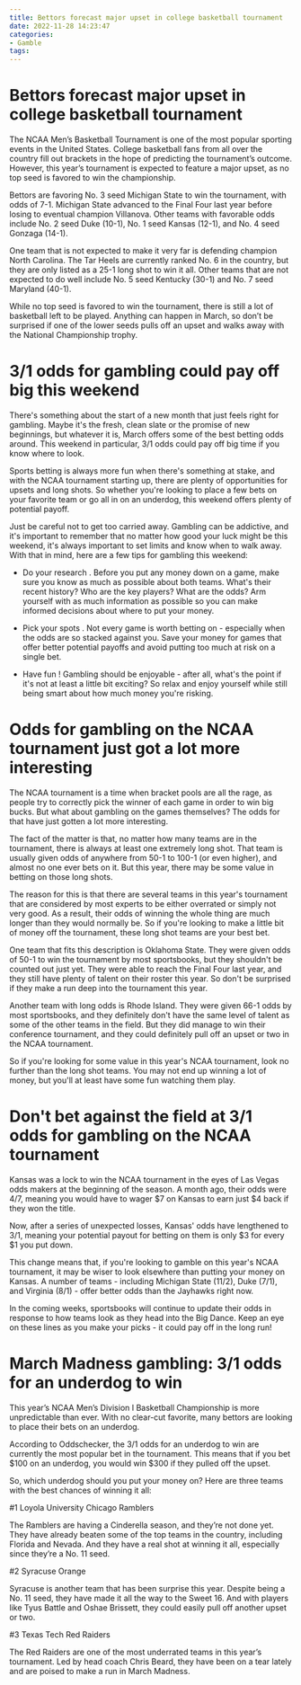 ```yaml
---
title: Bettors forecast major upset in college basketball tournament
date: 2022-11-28 14:23:47
categories:
- Gamble
tags:
---
```



#  Bettors forecast major upset in college basketball tournament

The NCAA Men’s Basketball Tournament is one of the most popular sporting events in the United States. College basketball fans from all over the country fill out brackets in the hope of predicting the tournament’s outcome. However, this year’s tournament is expected to feature a major upset, as no top seed is favored to win the championship.

Bettors are favoring No. 3 seed Michigan State to win the tournament, with odds of 7-1. Michigan State advanced to the Final Four last year before losing to eventual champion Villanova. Other teams with favorable odds include No. 2 seed Duke (10-1), No. 1 seed Kansas (12-1), and No. 4 seed Gonzaga (14-1).

One team that is not expected to make it very far is defending champion North Carolina. The Tar Heels are currently ranked No. 6 in the country, but they are only listed as a 25-1 long shot to win it all. Other teams that are not expected to do well include No. 5 seed Kentucky (30-1) and No. 7 seed Maryland (40-1).

While no top seed is favored to win the tournament, there is still a lot of basketball left to be played. Anything can happen in March, so don’t be surprised if one of the lower seeds pulls off an upset and walks away with the National Championship trophy.

#  3/1 odds for gambling could pay off big this weekend

There's something about the start of a new month that just feels right for gambling. Maybe it's the fresh, clean slate or the promise of new beginnings, but whatever it is, March offers some of the best betting odds around. This weekend in particular, 3/1 odds could pay off big time if you know where to look.

Sports betting is always more fun when there's something at stake, and with the NCAA tournament starting up, there are plenty of opportunities for upsets and long shots. So whether you're looking to place a few bets on your favorite team or go all in on an underdog, this weekend offers plenty of potential payoff.

Just be careful not to get too carried away. Gambling can be addictive, and it's important to remember that no matter how good your luck might be this weekend, it's always important to set limits and know when to walk away. With that in mind, here are a few tips for gambling this weekend:

* Do your research . Before you put any money down on a game, make sure you know as much as possible about both teams. What's their recent history? Who are the key players? What are the odds? Arm yourself with as much information as possible so you can make informed decisions about where to put your money.

* Pick your spots . Not every game is worth betting on - especially when the odds are so stacked against you. Save your money for games that offer better potential payoffs and avoid putting too much at risk on a single bet.

* Have fun ! Gambling should be enjoyable - after all, what's the point if it's not at least a little bit exciting? So relax and enjoy yourself while still being smart about how much money you're risking.

#  Odds for gambling on the NCAA tournament just got a lot more interesting

The NCAA tournament is a time when bracket pools are all the rage, as people try to correctly pick the winner of each game in order to win big bucks. But what about gambling on the games themselves? The odds for that have just gotten a lot more interesting.

The fact of the matter is that, no matter how many teams are in the tournament, there is always at least one extremely long shot. That team is usually given odds of anywhere from 50-1 to 100-1 (or even higher), and almost no one ever bets on it. But this year, there may be some value in betting on those long shots.

The reason for this is that there are several teams in this year's tournament that are considered by most experts to be either overrated or simply not very good. As a result, their odds of winning the whole thing are much longer than they would normally be. So if you're looking to make a little bit of money off the tournament, these long shot teams are your best bet.

One team that fits this description is Oklahoma State. They were given odds of 50-1 to win the tournament by most sportsbooks, but they shouldn't be counted out just yet. They were able to reach the Final Four last year, and they still have plenty of talent on their roster this year. So don't be surprised if they make a run deep into the tournament this year.

Another team with long odds is Rhode Island. They were given 66-1 odds by most sportsbooks, and they definitely don't have the same level of talent as some of the other teams in the field. But they did manage to win their conference tournament, and they could definitely pull off an upset or two in the NCAA tournament.

So if you're looking for some value in this year's NCAA tournament, look no further than the long shot teams. You may not end up winning a lot of money, but you'll at least have some fun watching them play.

#  Don't bet against the field at 3/1 odds for gambling on the NCAA tournament

Kansas was a lock to win the NCAA tournament in the eyes of Las Vegas odds makers at the beginning of the season. A month ago, their odds were 4/7, meaning you would have to wager $7 on Kansas to earn just $4 back if they won the title.

Now, after a series of unexpected losses, Kansas' odds have lengthened to 3/1, meaning your potential payout for betting on them is only $3 for every $1 you put down.

This change means that, if you're looking to gamble on this year's NCAA tournament, it may be wiser to look elsewhere than putting your money on Kansas. A number of teams - including Michigan State (11/2), Duke (7/1), and Virginia (8/1) - offer better odds than the Jayhawks right now.

In the coming weeks, sportsbooks will continue to update their odds in response to how teams look as they head into the Big Dance. Keep an eye on these lines as you make your picks - it could pay off in the long run!

#  March Madness gambling: 3/1 odds for an underdog to win

This year’s NCAA Men’s Division I Basketball Championship is more unpredictable than ever. With no clear-cut favorite, many bettors are looking to place their bets on an underdog.

According to Oddschecker, the 3/1 odds for an underdog to win are currently the most popular bet in the tournament. This means that if you bet $100 on an underdog, you would win $300 if they pulled off the upset.

So, which underdog should you put your money on? Here are three teams with the best chances of winning it all:

#1 Loyola University Chicago Ramblers

The Ramblers are having a Cinderella season, and they’re not done yet. They have already beaten some of the top teams in the country, including Florida and Nevada. And they have a real shot at winning it all, especially since they’re a No. 11 seed.

#2 Syracuse Orange

Syracuse is another team that has been surprise this year. Despite being a No. 11 seed, they have made it all the way to the Sweet 16. And with players like Tyus Battle and Oshae Brissett, they could easily pull off another upset or two.

#3 Texas Tech Red Raiders

The Red Raiders are one of the most underrated teams in this year’s tournament. Led by head coach Chris Beard, they have been on a tear lately and are poised to make a run in March Madness.